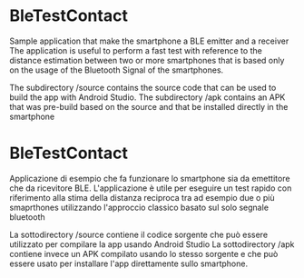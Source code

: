 # BleTestContact
Sample application that make the smartphone a BLE emitter and a receiver
The application is useful to perform a fast test with reference to the distance estimation between two or more smartphones that is based only on the usage of the Bluetooth Signal of the smartphones.

The subdirectory /source contains the source code that can be used to build the app with Android Studio.
The subdirectory /apk contains an APK that was pre-build based on the source and that be installed directly in the smartphone

# BleTestContact
Applicazione di esempio che fa funzionare lo smartphone sia da emettitore che da ricevitore BLE.
L'applicazione è utile per eseguire un test rapido con riferimento alla stima della distanza reciproca tra ad esempio due o più smaprthones utilizzando l'approccio classico basato sul solo segnale bluetooth

La sottodirectory /source contiene il codice sorgente che può essere utilizzato per compilare la app usando Android Studio
La sottodirectory /apk contiene invece un APK compilato usando lo stesso sorgente e che può essere usato per installare l'app direttamente sullo smartphone.


